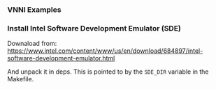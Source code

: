 ### VNNI Examples


### Install Intel Software Development Emulator (SDE)
Downaload from:
https://www.intel.com/content/www/us/en/download/684897/intel-software-development-emulator.html

And unpack it in deps. This is pointed to by the `SDE_DIR`  variable in the
Makefile.
